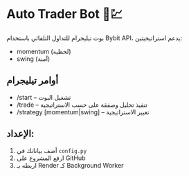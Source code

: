 # Auto Trader Bot 🤖💹

بوت تيليجرام للتداول التلقائي باستخدام Bybit API، يدعم استراتيجيتين:
- momentum (لحظية)
- swing (آمنة)

## أوامر تيليجرام
- /start – تشغيل البوت
- /trade – تنفيذ تحليل وصفقة على حسب الاستراتيجية
- /strategy [momentum|swing] – تغيير الاستراتيجية

## الإعداد:
1. أضف بياناتك في `config.py`
2. ارفع المشروع على GitHub
3. اربطه بـ Render كـ Background Worker
